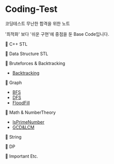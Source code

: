 # Coding-Test
코딩테스트 무난한 합격을 위한 노트  

'최적화' 보다 '쉬운 구현'에 중점을 둔 Base Code입니다.  


📁 C++ STL  

📁 Data Structure STL  

📁 Bruteforces & Backtracking  
+  [Backtracking](https://github.com/Park-ByungKyu/Coding-Test/blob/main/Bruteforces%26Backtracking/Backtracking.cpp)  

📁 Graph  
+  [BFS](https://github.com/Park-ByungKyu/Coding-Test/blob/main/Graph/BFS.cpp)
+  [DFS](https://github.com/Park-ByungKyu/Coding-Test/blob/main/Graph/DFS.cpp)
+  [FloodFill](https://github.com/Park-ByungKyu/Coding-Test/blob/main/Graph/FloodFill.cpp)

📁 Math & NumberTheory
+  [IsPrimeNumber](https://github.com/Park-ByungKyu/Coding-Test/blob/main/Math%26NumberTheory/IsPrimeNumber.cpp)  
+  [GCD&LCM](https://github.com/Park-ByungKyu/Coding-Test/blob/main/Math%26NumberTheory/gcd%26lcm.cpp)  

📁 String  

📁 DP  

📁 Important Etc.  
